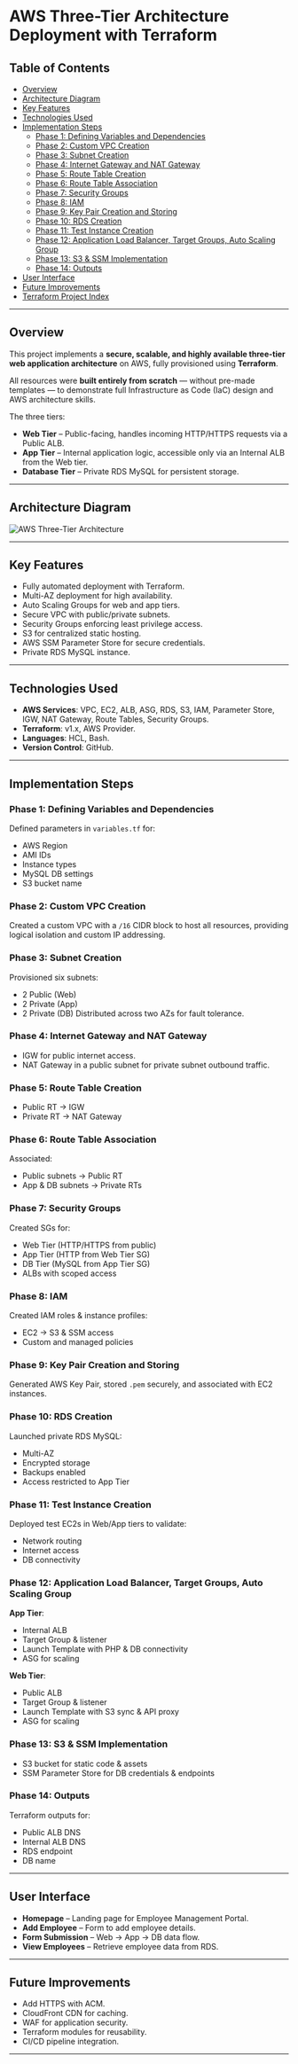 # AWS Three-Tier Architecture Deployment with Terraform

## Table of Contents
- [Overview](#overview)
- [Architecture Diagram](#architecture-diagram)
- [Key Features](#key-features)
- [Technologies Used](#technologies-used)
- [Implementation Steps](#implementation-steps)
  - [Phase 1: Defining Variables and Dependencies](#phase-1-defining-variables-and-dependencies)
  - [Phase 2: Custom VPC Creation](#phase-2-custom-vpc-creation)
  - [Phase 3: Subnet Creation](#phase-3-subnet-creation)
  - [Phase 4: Internet Gateway and NAT Gateway](#phase-4-internet-gateway-and-nat-gateway)
  - [Phase 5: Route Table Creation](#phase-5-route-table-creation)
  - [Phase 6: Route Table Association](#phase-6-route-table-association)
  - [Phase 7: Security Groups](#phase-7-security-groups)
  - [Phase 8: IAM](#phase-8-iam)
  - [Phase 9: Key Pair Creation and Storing](#phase-9-key-pair-creation-and-storing)
  - [Phase 10: RDS Creation](#phase-10-rds-creation)
  - [Phase 11: Test Instance Creation](#phase-11-test-instance-creation)
  - [Phase 12: Application Load Balancer, Target Groups, Auto Scaling Group](#phase-12-application-load-balancer-target-groups-auto-scaling-group)
  - [Phase 13: S3 & SSM Implementation](#phase-13-s3--ssm-implementation)
  - [Phase 14: Outputs](#phase-14-outputs)
- [User Interface](#user-interface)
- [Future Improvements](#future-improvements)
- [Terraform Project Index](#terraform-project-index)

---

## Overview
This project implements a **secure, scalable, and highly available three-tier web application architecture** on AWS, fully provisioned using **Terraform**.

All resources were **built entirely from scratch** — without pre-made templates — to demonstrate full Infrastructure as Code (IaC) design and AWS architecture skills.

The three tiers:
- **Web Tier** – Public-facing, handles incoming HTTP/HTTPS requests via a Public ALB.
- **App Tier** – Internal application logic, accessible only via an Internal ALB from the Web tier.
- **Database Tier** – Private RDS MySQL for persistent storage.

---

## Architecture Diagram
![AWS Three-Tier Architecture](Diagram/architecture.png)

---

## Key Features
- Fully automated deployment with Terraform.
- Multi-AZ deployment for high availability.
- Auto Scaling Groups for web and app tiers.
- Secure VPC with public/private subnets.
- Security Groups enforcing least privilege access.
- S3 for centralized static hosting.
- AWS SSM Parameter Store for secure credentials.
- Private RDS MySQL instance.

---

## Technologies Used
- **AWS Services**: VPC, EC2, ALB, ASG, RDS, S3, IAM, Parameter Store, IGW, NAT Gateway, Route Tables, Security Groups.
- **Terraform**: v1.x, AWS Provider.
- **Languages**: HCL, Bash.
- **Version Control**: GitHub.

---

## Implementation Steps

### Phase 1: Defining Variables and Dependencies
Defined parameters in `variables.tf` for:
- AWS Region
- AMI IDs
- Instance types
- MySQL DB settings
- S3 bucket name

### Phase 2: Custom VPC Creation
Created a custom VPC with a `/16` CIDR block to host all resources, providing logical isolation and custom IP addressing.

### Phase 3: Subnet Creation
Provisioned six subnets:
- 2 Public (Web)
- 2 Private (App)
- 2 Private (DB)
Distributed across two AZs for fault tolerance.

### Phase 4: Internet Gateway and NAT Gateway
- IGW for public internet access.
- NAT Gateway in a public subnet for private subnet outbound traffic.

### Phase 5: Route Table Creation
- Public RT → IGW
- Private RT → NAT Gateway

### Phase 6: Route Table Association
Associated:
- Public subnets → Public RT
- App & DB subnets → Private RTs

### Phase 7: Security Groups
Created SGs for:
- Web Tier (HTTP/HTTPS from public)
- App Tier (HTTP from Web Tier SG)
- DB Tier (MySQL from App Tier SG)
- ALBs with scoped access

### Phase 8: IAM
Created IAM roles & instance profiles:
- EC2 → S3 & SSM access
- Custom and managed policies

### Phase 9: Key Pair Creation and Storing
Generated AWS Key Pair, stored `.pem` securely, and associated with EC2 instances.

### Phase 10: RDS Creation
Launched private RDS MySQL:
- Multi-AZ
- Encrypted storage
- Backups enabled
- Access restricted to App Tier

### Phase 11: Test Instance Creation
Deployed test EC2s in Web/App tiers to validate:
- Network routing
- Internet access
- DB connectivity

### Phase 12: Application Load Balancer, Target Groups, Auto Scaling Group
**App Tier**:
- Internal ALB
- Target Group & listener
- Launch Template with PHP & DB connectivity
- ASG for scaling

**Web Tier**:
- Public ALB
- Target Group & listener
- Launch Template with S3 sync & API proxy
- ASG for scaling

### Phase 13: S3 & SSM Implementation
- S3 bucket for static code & assets
- SSM Parameter Store for DB credentials & endpoints

### Phase 14: Outputs
Terraform outputs for:
- Public ALB DNS
- Internal ALB DNS
- RDS endpoint
- DB name

---

## User Interface
- **Homepage** – Landing page for Employee Management Portal.
- **Add Employee** – Form to add employee details.
- **Form Submission** – Web → App → DB data flow.
- **View Employees** – Retrieve employee data from RDS.

---

## Future Improvements
- Add HTTPS with ACM.
- CloudFront CDN for caching.
- WAF for application security.
- Terraform modules for reusability.
- CI/CD pipeline integration.

---
